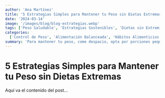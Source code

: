 ```yaml
---
author: 'Ana Martínez'
title: '5 Estrategias Simples para Mantener tu Peso sin Dietas Extremas'
date: '2024-03-14'
image: '/images/blog/blog-estrategias.webp'
tags: ['Peso Saludable', 'Estrategias Sostenibles', 'Dietas sin Extremismos']
categories:
  ['Control de Peso', 'Alimentación Balanceada', 'Hábitos Alimenticios']
summary: 'Para mantener tu peso, come despacio, opta por porciones pequeñas, evita comer frente a la TV, duerme bien y mantente activo. ¡Pequeños cambios, gran impacto!'
---
```


# 5 Estrategias Simples para Mantener tu Peso sin Dietas Extremas

Aquí va el contenido del post...
